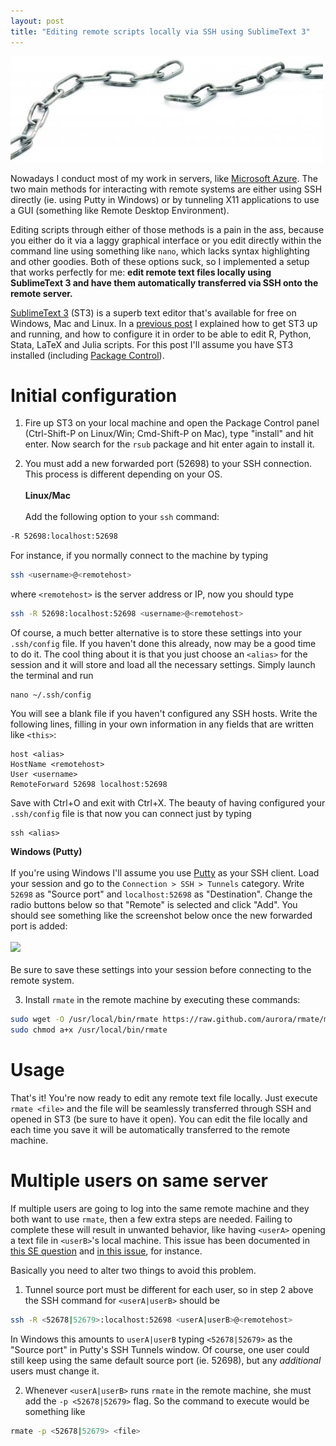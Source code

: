 ```yaml
---
layout: post
title: "Editing remote scripts locally via SSH using SublimeText 3"
---
```


![](/files/missing_link_chain.jpg)

Nowadays I conduct most of my work in servers, like [Microsoft Azure](https://azure.microsoft.com/en-us/). The two main methods for interacting with remote systems are either using SSH directly (ie. using Putty in Windows) or by tunneling X11 applications to use a GUI (something like Remote Desktop Environment).

Editing scripts through either of those methods is a pain in the ass, because you either do it via a laggy graphical interface or you edit directly within the command line using something like `nano`, which lacks syntax highlighting and other goodies. Both of these options suck, so I implemented a setup that works perfectly for me: **edit remote text files locally using SublimeText 3 and have them automatically transferred via SSH onto the remote server.**

<!--more-->

[SublimeText 3](http://www.sublimetext.com/) (ST3) is a superb text editor that's available for free on Windows, Mac and Linux. In a [previous post](/posts/use-st3) I explained how to get ST3 up and running, and how to configure it in order to be able to edit R, Python, Stata, LaTeX and Julia scripts. For this post I'll assume you have ST3 installed (including [Package Control](https://packagecontrol.io/installation)).

# Initial configuration

1. Fire up ST3 on your local machine and open the Package Control panel (Ctrl-Shift-P on Linux/Win; Cmd-Shift-P on Mac), type "install" and hit enter. Now search for the `rsub` package and hit enter again to install it.

2. You must add a new forwarded port (52698) to your SSH connection. This process is different depending on your OS.
<br/><br/>
**Linux/Mac**
<br/><br/>
Add the following option to your `ssh` command:
```bash
-R 52698:localhost:52698
```
For instance, if you normally connect to the machine by typing
```bash
ssh <username>@<remotehost>
```
where `<remotehost>` is the server address or IP, now you should type
```bash
ssh -R 52698:localhost:52698 <username>@<remotehost>
```
Of course, a much better alternative is to store these settings into your `.ssh/config` file.
If you haven't done this already, now may be a good time to do it.
The cool thing about it is that you just choose an `<alias>` for the session and it will store and load all the necessary settings.
Simply launch the terminal and run
```
nano ~/.ssh/config
```
You will see a blank file if you haven't configured any SSH hosts.
Write the following lines, filling in your own information in any fields that are written like `<this>`:
```
host <alias>
HostName <remotehost>
User <username>
RemoteForward 52698 localhost:52698
```
Save with Ctrl+O and exit with Ctrl+X.
The beauty of having configured your `.ssh/config` file is that now you can connect just by typing
```
ssh <alias>
```
**Windows (Putty)**
<br/><br/>
If you're using Windows I'll assume you use [Putty](http://www.putty.org/) as your SSH client. Load your session and go to the `Connection > SSH > Tunnels` category. Write `52698` as "Source port" and `localhost:52698` as "Destination". Change the radio buttons below so that "Remote" is selected and click "Add". You should see something like the screenshot below once the new forwarded port is added:
<br/><br/>
![](https://blog.cs.wmich.edu/wp-content/uploadsfiles/2014/10/sub5.png)
<br/><br/>
Be sure to save these settings into your session before connecting to the remote system.

3. Install `rmate` in the remote machine by executing these commands:
```bash
sudo wget -O /usr/local/bin/rmate https://raw.github.com/aurora/rmate/master/rmate
sudo chmod a+x /usr/local/bin/rmate
```

# Usage

That's it! You're now ready to edit any remote text file locally. Just execute `rmate <file>` and the file will be seamlessly transferred through SSH and opened in ST3 (be sure to have it open). You can edit the file locally and each time you save it will be automatically transferred to the remote machine.


# Multiple users on same server

If multiple users are going to log into the same remote machine and they both want to use `rmate`, then a few extra steps are needed.
Failing to complete these will result in unwanted behavior, like having `<userA>` opening a text file in `<userB>`'s local machine.
This issue has been documented in [this SE question](https://superuser.com/questions/1318523/connecting-to-ubuntu-runnning-rmate-via-multiple-machines-on-the-same-network) and [in this issue](https://github.com/randy3k/remote-atom/issues/37), for instance.

Basically you need to alter two things to avoid this problem.

1. Tunnel source port must be different for each user, so in step 2 above the SSH command for `<userA|userB>` should be
```bash
ssh -R <52678|52679>:localhost:52698 <userA|userB>@<remotehost>
```
In Windows this amounts to `userA|userB` typing `<52678|52679>` as the "Source port" in Putty's SSH Tunnels window.
Of course, one user could still keep using the same default source port (ie. 52698), but any _additional_ users must change it.

2. Whenever `<userA|userB>` runs `rmate` in the remote machine, she must add the `-p <52678|52679>` flag.
So the command to execute would be something like
```bash
rmate -p <52678|52679> <file>
```
